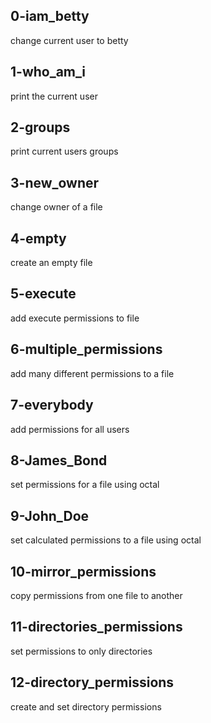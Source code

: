 ## 0-iam_betty 

change current user to betty

## 1-who_am_i

print the current user

## 2-groups

print current users groups

## 3-new_owner

change owner of a file

## 4-empty

create an empty file

## 5-execute

add execute permissions to file

## 6-multiple_permissions

add many different permissions to a file

## 7-everybody

add permissions for all users

## 8-James_Bond

set permissions for a file using octal

## 9-John_Doe

set calculated permissions to a file using octal

## 10-mirror_permissions

copy permissions from one file to another

## 11-directories_permissions

set permissions to only directories

## 12-directory_permissions

create and set directory permissions



